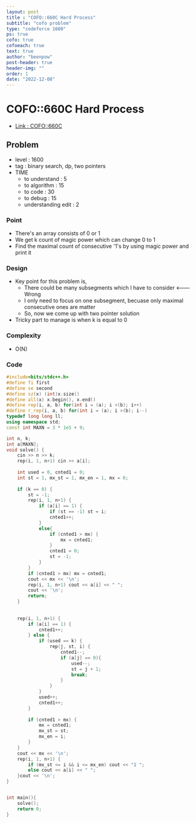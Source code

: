 ```yaml
---
layout: post
title : "COFO::660C Hard Process"
subtitle: "cofo problem"
type: "codeforce 1600"
ps: true
cofo: true
cofoeach: true
text: true
author: "beenpow"
post-header: true
header-img: ""
order: 1
date: "2022-12-08"
---
```

# COFO::660C Hard Process
- [Link : COFO::660C](https://codeforces.com/problemset/problem/660/C)


## Problem 

- level : 1600
- tag : binary search, dp, two pointers
- TIME
  - to understand    : 5
  - to algorithm     : 15
  - to code          : 30
  - to debug         : 15
  - understanding edit : 2 

### Point
- There's an array consists of 0 or 1
- We get k count of magic power which can change 0 to 1
- Find the maximal count of consecutive '1's by using magic power and print it

### Design
- Key point for this problem is,
  - There could be many subsegments which I have to consider <--- Wrong
  - I only need to focus on one subsegment, becuase only maximal consecutive ones are matter
  - So, now we come up with two pointer solution
- Tricky part to manage is when k is equal to 0

### Complexity
- O(N)

### Code

```cpp
#include<bits/stdc++.h>
#define fi first
#define se second
#define sz(x) (int)x.size()
#define all(x) x.begin(), x.end()
#define rep(i, a, b) for(int i = (a); i <(b); i++)
#define r_rep(i, a, b) for(int i = (a); i >(b); i--)
typedef long long ll;
using namespace std;
const int MAXN = 3 * 1e5 + 9;

int n, k;
int a[MAXN];
void solve() {
    cin >> n >> k;
    rep(i, 1, n+1) cin >> a[i];
    
    int used = 0, cnted1 = 0;
    int st = 1, mx_st = 1, mx_en = 1, mx = 0;
    
    if (k == 0) {
        st = -1;
        rep(i, 1, n+1) {
            if (a[i] == 1) {
                if (st == -1) st = i;
                cnted1++;
            }
            else{
                if (cnted1 > mx) {
                    mx = cnted1;
                }
                cnted1 = 0;
                st = -1;
            }
        }
        if (cnted1 > mx) mx = cnted1;
        cout << mx << '\n';
        rep(i, 1, n+1) cout << a[i] << " ";
        cout << '\n';
        return;
    }
    
    
    rep(i, 1, n+1) {
        if (a[i] == 1) {
            cnted1++;
        } else {
            if (used == k) {
                rep(j, st, i) {
                    cnted1--;
                    if (a[j] == 0){
                        used--;
                        st = j + 1;
                        break;
                    }
                }
            }
            used++;
            cnted1++;
        }
        
        if (cnted1 > mx) {
            mx = cnted1;
            mx_st = st;
            mx_en = i;
        }
    }
    cout << mx << '\n';
    rep(i, 1, n+1) {
        if (mx_st <= i && i <= mx_en) cout << "1 ";
        else cout << a[i] << " ";
    }cout << '\n';
}


int main(){
    solve();
    return 0;
}
```
